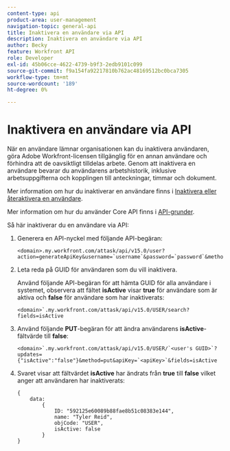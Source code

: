 ```yaml
---
content-type: api
product-area: user-management
navigation-topic: general-api
title: Inaktivera en användare via API
description: Inaktivera en användare via API
author: Becky
feature: Workfront API
role: Developer
exl-id: 45b06cce-4622-4739-b9f3-2edb9101c099
source-git-commit: f9a154fa92217810b762ac48169512bc0bca7305
workflow-type: tm+mt
source-wordcount: '189'
ht-degree: 0%

---
```



# Inaktivera en användare via API

När en användare lämnar organisationen kan du inaktivera användaren, göra Adobe Workfront-licensen tillgänglig för en annan användare och förhindra att de oavsiktligt tilldelas arbete. Genom att inaktivera en användare bevarar du användarens arbetshistorik, inklusive arbetsuppgifterna och kopplingen till anteckningar, timmar och dokument.

Mer information om hur du inaktiverar en användare finns i [Inaktivera eller återaktivera en användare](../../administration-and-setup/add-users/create-and-manage-users/deactivate-a-user.md).

Mer information om hur du använder Core API finns i [API-grunder](../../wf-api/general/api-basics.md).

Så här inaktiverar du en användare via API:

1. Generera en API-nyckel med följande API-begäran:

   ```
   <domain>.my.workfront.com/attask/api/v15.0/user?action=generateApiKey&username=`username`&password=`password`&method=PUT`
   ```

1. Leta reda på GUID för användaren som du vill inaktivera.

   Använd följande API-begäran för att hämta GUID för alla användare i systemet, observera att fältet **isActive** visar **true** för användare som är aktiva och **false** för användare som har inaktiverats:

   ```
   <domain>`.my.workfront.com/attask/api/v15.0/USER/search?fields=isActive
   ```

1. Använd följande **PUT**-begäran för att ändra användarens **isActive**-fältvärde till **false**:

   ```
   <domain>`.my.workfront.com/attask/api/v15.0/USER/`<user's GUID>`?updates={"isActive":"false"}&method=put&apiKey=`<apiKey>`&fields=isActive
   ```

1. Svaret visar att fältvärdet **isActive** har ändrats från **true** till **false** vilket anger att användaren har inaktiverats:

   <!-- [Copy](javascript:void(0);) -->
   <pre><code>{<br>&nbsp;&nbsp;&nbsp;&nbsp;data:&nbsp;&nbsp;&nbsp;&nbsp;&nbsp;&nbsp;<br>&nbsp;&nbsp;&nbsp;&nbsp;&nbsp;&nbsp;&nbsp;&nbsp;{&nbsp;&nbsp;&nbsp;&nbsp;&nbsp;&nbsp;&nbsp;&nbsp;&nbsp;&nbsp;<br>&nbsp;&nbsp;&nbsp;&nbsp;&nbsp;&nbsp;&nbsp;&nbsp;&nbsp;&nbsp;&nbsp;&nbsp;ID:&nbsp;"592125e60089b88fae8b51c08383e144",<br>&nbsp;&nbsp;&nbsp;&nbsp;&nbsp;&nbsp;&nbsp;&nbsp;&nbsp;&nbsp;&nbsp;&nbsp;name:&nbsp;"Tyler Reid",<br>&nbsp;&nbsp;&nbsp;&nbsp;&nbsp;&nbsp;&nbsp;&nbsp;&nbsp;&nbsp;&nbsp;&nbsp;objCode:&nbsp;"USER",<br>&nbsp;&nbsp;&nbsp;&nbsp;&nbsp;&nbsp;&nbsp;&nbsp;&nbsp;&nbsp;&nbsp;&nbsp;isActive:&nbsp;false&nbsp;&nbsp;&nbsp;&nbsp;&nbsp;<br>&nbsp;&nbsp;&nbsp;&nbsp;&nbsp;&nbsp;&nbsp;&nbsp;}<br>}<br></code></pre>
